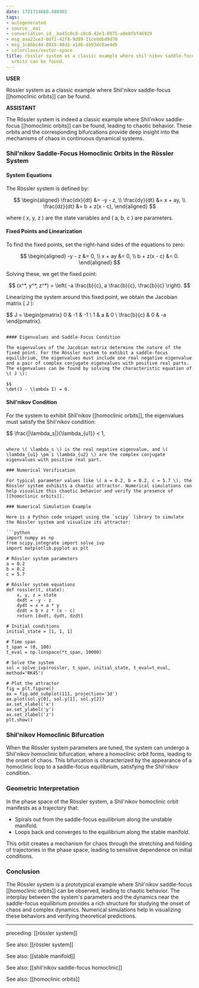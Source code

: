```yaml
---
date: 1721714660.888902
tags:
- autogenerated
- source__oai
- conversation_id__ba45c0c8-c0c0-42e3-8975-a0e8fbf46929
- msg_aaa22ce3-8df2-42f8-9d99-11ce8dbd9d70
- msg_3c86bc44-8819-48d2-a1d6-4b93dc0ae4db
- colorclass/vector-space
title: rössler system as a classic example where shil'nikov saddle-focus homoclinic
  orbits can be found.
---
```


**USER**

Rössler system as a classic example where Shil'nikov saddle-focus [[homoclinic orbits]] can be found.


**ASSISTANT**

The Rössler system is indeed a classic example where Shil'nikov saddle-focus [[homoclinic orbits]] can be found, leading to chaotic behavior. These orbits and the corresponding bifurcations provide deep insight into the mechanisms of chaos in continuous dynamical systems.

### Shil'nikov Saddle-Focus Homoclinic Orbits in the Rössler System

#### System Equations

The Rössler system is defined by:

$$
\begin{aligned}
\frac{dx}{dt} &= -y - z, \\
\frac{dy}{dt} &= x + ay, \\
\frac{dz}{dt} &= b + z(x - c),
\end{aligned}
$$

where \( x, y, z \) are the state variables and \( a, b, c \) are parameters.

#### Fixed Points and Linearization

To find the fixed points, set the right-hand sides of the equations to zero:

$$
\begin{aligned}
-y - z &= 0, \\
x + ay &= 0, \\
b + z(x - c) &= 0.
\end{aligned}
$$

Solving these, we get the fixed point:

$$
(x^*, y^*, z^*) = \left( -a \frac{b}{c}, a \frac{b}{c}, \frac{b}{c} \right).
$$

Linearizing the system around this fixed point, we obtain the Jacobian matrix \( J \):

$$
J = \begin{pmatrix}
0 & -1 & -1 \\
1 & a & 0 \\
\frac{b}{c} & 0 & -a
\end{pmatrix}.
```

#### Eigenvalues and Saddle-Focus Condition

The eigenvalues of the Jacobian matrix determine the nature of the fixed point. For the Rössler system to exhibit a saddle-focus equilibrium, the eigenvalues must include one real negative eigenvalue and a pair of complex conjugate eigenvalues with positive real parts. The eigenvalues can be found by solving the characteristic equation of \( J \):

$$
\det(J - \lambda I) = 0.
```

#### Shil'nikov Condition

For the system to exhibit Shil'nikov [[homoclinic orbits]], the eigenvalues must satisfy the Shil'nikov condition:

$$
\frac{|\lambda_s|}{\lambda_{u1}} < 1,
```

where \( \lambda_s \) is the real negative eigenvalue, and \( \lambda_{u1} \pm i \lambda_{u2} \) are the complex conjugate eigenvalues with positive real part.

### Numerical Verification

For typical parameter values like \( a = 0.2, b = 0.2, c = 5.7 \), the Rössler system exhibits a chaotic attractor. Numerical simulations can help visualize this chaotic behavior and verify the presence of [[homoclinic orbits]].

### Numerical Simulation Example

Here is a Python code snippet using the `scipy` library to simulate the Rössler system and visualize its attractor:

```python
import numpy as np
from scipy.integrate import solve_ivp
import matplotlib.pyplot as plt

# Rössler system parameters
a = 0.2
b = 0.2
c = 5.7

# Rössler system equations
def rossler(t, state):
    x, y, z = state
    dxdt = -y - z
    dydt = x + a * y
    dzdt = b + z * (x - c)
    return [dxdt, dydt, dzdt]

# Initial conditions
initial_state = [1, 1, 1]

# Time span
t_span = (0, 100)
t_eval = np.linspace(*t_span, 10000)

# Solve the system
sol = solve_ivp(rossler, t_span, initial_state, t_eval=t_eval, method='RK45')

# Plot the attractor
fig = plt.figure()
ax = fig.add_subplot(111, projection='3d')
ax.plot(sol.y[0], sol.y[1], sol.y[2])
ax.set_xlabel('x')
ax.set_ylabel('y')
ax.set_zlabel('z')
plt.show()
```

### Shil'nikov Homoclinic Bifurcation

When the Rössler system parameters are tuned, the system can undergo a Shil'nikov homoclinic bifurcation, where a homoclinic orbit forms, leading to the onset of chaos. This bifurcation is characterized by the appearance of a homoclinic loop to a saddle-focus equilibrium, satisfying the Shil'nikov condition.

### Geometric Interpretation

In the phase space of the Rössler system, a Shil'nikov homoclinic orbit manifests as a trajectory that:
- Spirals out from the saddle-focus equilibrium along the unstable manifold.
- Loops back and converges to the equilibrium along the stable manifold.

This orbit creates a mechanism for chaos through the stretching and folding of trajectories in the phase space, leading to sensitive dependence on initial conditions.

### Conclusion

The Rössler system is a prototypical example where Shil'nikov saddle-focus [[homoclinic orbits]] can be observed, leading to chaotic behavior. The interplay between the system's parameters and the dynamics near the saddle-focus equilibrium provides a rich structure for studying the onset of chaos and complex dynamics. Numerical simulations help in visualizing these behaviors and verifying theoretical predictions.


---

preceding: [[rössler system]]

See also: [[rössler system]]


See also: [[stable manifold]]


See also: [[shil'nikov saddle-focus homoclinic]]


See also: [[homoclinic orbits]]